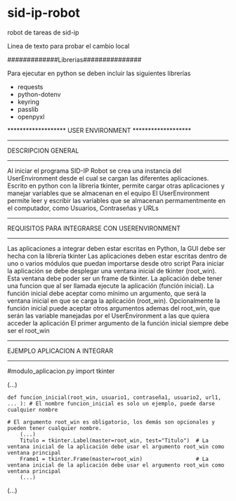 # sid-ip-robot
robot de tareas de sid-ip

Linea de texto para probar el cambio local

#############Librerias###############

Para ejecutar en python se deben incluir las siguientes librerías
- requests
- python-dotenv
- keyring
- passlib
- openpyxl

******************* USER ENVIRONMENT *******************

************************************
DESCRIPCION GENERAL
************************************
Al iniciar el programa SID-IP Robot se crea una instancia del UserEnvironment desde el cual se cargan las diferentes aplicaciones.
Escrito en python con la libreria tkinter, permite cargar otras aplicaciones y manejar variables que se almacenan en el equipo
El UserEnvironment permite leer y escribir las variables que se almacenan permamentmente en el computador, como Usuarios, Contraseñas y URLs

***********************************************
REQUISITOS PARA INTEGRARSE CON USERENVIRONMENT
***********************************************
Las aplicaciones a integrar deben estar escritas en Python, la GUI debe ser hecha con la librería tkinter
Las aplicaciones deben estar escritas dentro de uno o varios módulos que puedan importarse desde otro script
Para iniciar la aplicación se debe desplegar una ventana inicial de tkinter (root_win). Esta ventana debe poder ser un frame de tkinter.
La aplicación debe tener una funcion que al ser llamada ejecute la aplicación (función inicial).
La función inicial debe aceptar como mínimo un argumento, que será la ventana inicial en que se carga la aplicación (root_win).
Opcionalmente la función inicial puede aceptar otros argumentos ademas del root_win, que serán las variable manejadas por el UserEnvironment a las que quiera acceder la aplicación
El primer argumento de la función inicial siempre debe ser el root_win

******************************
EJEMPLO APLICACION A INTEGRAR
******************************

#modulo_aplicacion.py
import tkinter

(...)

    def funcion_inicial(root_win, usuario1, contraseña1, usuario2, url1, ... ): # El nombre funcion_inicial es solo un ejemplo, puede darse cualquier nombre
                                                                          # El argumento root_win es obligatorio, los demás son opcionales y pueden tener cualquier nombre.
        (...)
		Titulo = tkinter.Label(master=root_win, test="Titulo")  # La ventana inicial de la aplicación debe usar el argumento root_win como ventana principal
		Frame1 = tkinter.Frame(master=root_win)                 # La ventana inicial de la aplicación debe usar el argumento root_win como ventana principal
		(...)
		
(...)
